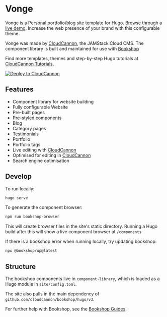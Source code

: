 # Vonge

Vonge is a Personal portfolio/blog site template for Hugo. Browse through a [live demo](https://joyous-penguin.cloudvent.net/).
Increase the web presence of your brand with this configurable theme.


Vonge was made by [CloudCannon](http://cloudcannon.com/), the JAMStack Cloud CMS.
The component library is built and maintained for use with [Bookshop](https://github.com/cloudcannon/bookshop/)

Find more templates, themes and step-by-step Hugo tutorials at [CloudCannon Tutorials](http://cloudcannon.com/tutorials/).

[![Deploy to CloudCannon](https://buttons.cloudcannon.com/deploy.svg)](https://app.cloudcannon.com/register#sites/connect/github/CloudCannon/vonge-hugo-bookshop-template)
## Features

* Component library for website building
* Fully configurable Website
* Pre-built pages
* Pre-styled components
* Blog
* Category pages
* Testimonials
* Portfolio
* Portfolio tags
* Live editing with [CloudCannon](http://cloudcannon.com/)
* Optimised for editing in [CloudCannon](http://cloudcannon.com/)
* Search engine optimisation

## Develop

To run locally:
```bash
hugo serve
```

To generate the component browser:
```bash
npm run bookshop-browser
```
This will create browser files in the site's static directory. Running a Hugo build after this will show a live component browser at `/components` 

If there is a bookshop error when running locally, try updating bookshop:
```bash
npx @bookshop/up@latest
```

## Structure
The bookshop components live in `component-library`, which is loaded as a Hugo module in `site/config.toml`.

The site also pulls in the main dependency of `github.com/cloudcannon/bookshop/hugo/v3`.

For further help with Bookshop, see the [Bookshop Guides](https://github.com/CloudCannon/bookshop).
